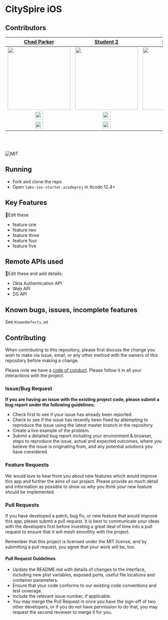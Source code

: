# CitySpire iOS

<!-- TestFlight / App Store link will go here -->

## Contributors

|                                                      [Chad Parker](https://github.com/chadparker)                                                                |                                                       [Student 2](https://github.com/)                                                      |                                                      [Student 3](https://github.com/)                                                       |
| :--------------------------------------------------------------------------------------------------------------------------------------------------------------: | :-----------------------------------------------------------------------------------------------------------------------------------------: | :-----------------------------------------------------------------------------------------------------------------------------------------: |
| [<img src="https://avatars.githubusercontent.com/u/438307?s=460&u=116ff42844a258b78c4d7aab2d5e5ab8f64488cf&v=4" width = "200" />](https://github.com/chadparker) | [<img src="https://www.dalesjewelers.com/wp-content/uploads/2018/10/placeholder-silhouette-male.png" width = "200" />](https://github.com/) | [<img src="https://www.dalesjewelers.com/wp-content/uploads/2018/10/placeholder-silhouette-male.png" width = "200" />](https://github.com/) |
| [<img src="https://github.githubassets.com/images/modules/logos_page/GitHub-Mark.png" width="25"> ](https://github.com/chadparker)                               | [<img src="https://github.githubassets.com/images/modules/logos_page/GitHub-Mark.png" width="25"> ](https://github.com/)                    | [<img src="https://github.githubassets.com/images/modules/logos_page/GitHub-Mark.png" width="25"> ](https://github.com/)                    |
| [ <img src="https://static.licdn.com/sc/h/al2o9zrvru7aqj8e1x2rzsrca" width="25"> ](https://www.linkedin.com/in/chadleeparker/)                                   | [ <img src="https://static.licdn.com/sc/h/al2o9zrvru7aqj8e1x2rzsrca" width="25"> ](https://www.linkedin.com/)                               | [ <img src="https://static.licdn.com/sc/h/al2o9zrvru7aqj8e1x2rzsrca" width="25"> ](https://www.linkedin.com/)                               | 

<br>
<br>

![MIT](https://img.shields.io/packagist/l/doctrine/orm.svg)
<!-- ![React](https://img.shields.io/badge/react-v16.7.0--alpha.2-blue.svg) -->
<!-- ![code style: prettier](https://img.shields.io/badge/code_style-prettier-ff69b4.svg?style=flat-square) -->

<!-- 🚫 more info on using badges [here](https://github.com/badges/shields) -->

## Running

- Fork and clone the repo
- Open `labs-ios-starter.xcodeproj` in Xcode 12.4+

## Key Features

🚫Edit these

- feature one
- feature two
- feature three
- feature four
- feature five

## Remote APIs used

🚫Edit these and add details:

- Okta Authentication API
- Web API
- DS API

## Known bugs, issues, incomplete features

See `KnownDefects.md`

## Contributing

When contributing to this repository, please first discuss the change you wish to make via issue, email, or any other method with the owners of this repository before making a change.

Please note we have a [code of conduct](./CODE_OF_CONDUCT.md). Please follow it in all your interactions with the project.

### Issue/Bug Request

**If you are having an issue with the existing project code, please submit a bug report under the following guidelines:**

- Check first to see if your issue has already been reported.
- Check to see if the issue has recently been fixed by attempting to reproduce the issue using the latest master branch in the repository.
- Create a live example of the problem.
- Submit a detailed bug report including your environment & browser, steps to reproduce the issue, actual and expected outcomes, where you believe the issue is originating from, and any potential solutions you have considered.

### Feature Requests

We would love to hear from you about new features which would improve this app and further the aims of our project. Please provide as much detail and information as possible to show us why you think your new feature should be implemented.

### Pull Requests

If you have developed a patch, bug fix, or new feature that would improve this app, please submit a pull request. It is best to communicate your ideas with the developers first before investing a great deal of time into a pull request to ensure that it will mesh smoothly with the project.

Remember that this project is licensed under the MIT license, and by submitting a pull request, you agree that your work will be, too.

#### Pull Request Guidelines

- Update the README.md with details of changes to the interface, including new plist variables, exposed ports, useful file locations and container parameters.
- Ensure that your code conforms to our existing code conventions and test coverage.
- Include the relevant issue number, if applicable.
- You may merge the Pull Request in once you have the sign-off of two other developers, or if you do not have permission to do that, you may request the second reviewer to merge it for you.
